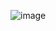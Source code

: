 
![image](https://user-images.githubusercontent.com/91891085/198047604-81d048b4-5e31-4611-b55b-7bcbdaa87601.png)
